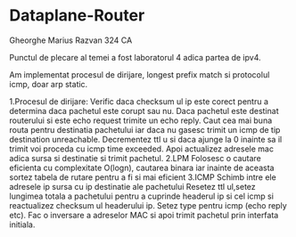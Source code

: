 # Dataplane-Router


Gheorghe Marius Razvan 324 CA


Punctul de plecare al temei a fost laboratorul 4 adica partea de ipv4.

Am implementat procesul de dirijare, longest prefix match si protocolul icmp, doar arp static.

1.Procesul de dirijare:
Verific daca checksum ul ip este corect pentru a determina 
daca pachetul este corupt sau nu.
Daca pachetul este destinat routerului si este echo request trimite un echo
reply.
Caut cea mai buna routa pentru destinatia pachetului iar daca nu gasesc
trimit un icmp de tip destination unreachable.
Decrementez ttl u si daca ajunge la 0 inainte sa il trimit 
voi proceda cu icmp time exceeded.
Apoi actualizez adresele mac adica sursa si destinatie si trimit pachetul.
2.LPM
Folosesc o cautare eficienta cu complexitate O(logn), cautarea binara iar
inainte de aceasta sortez tabela de rutare pentru a fi si mai eficient 
3.ICMP
Schimb intre ele adresele ip sursa cu ip destinatie ale pachetului
Resetez ttl ul,setez lungimea totala a pachetului pentru a cuprinde headerul
ip si cel icmp si reactualizez checksum ul headerului ip.
Setez type pentru icmp (echo reply etc).
Fac o inversare a adreselor MAC si apoi trimit pachetul prin interfata initiala.
